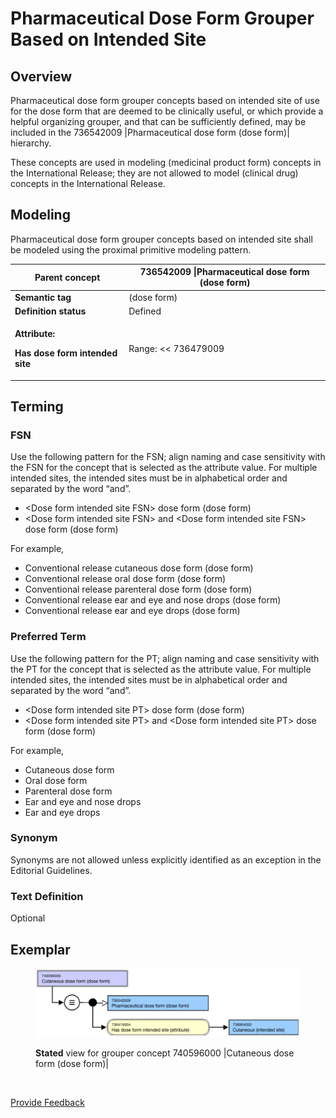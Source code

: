 # Pharmaceutical Dose Form Grouper Based on Intended Site

## Overview

Pharmaceutical dose form grouper concepts based on intended site of use for the dose form that are deemed to be clinically useful, or which provide a helpful organizing grouper, and that can be sufficiently defined, may be included in the 736542009 |Pharmaceutical dose form (dose form)| hierarchy.

These concepts are used in modeling (medicinal product form) concepts in the International Release; they are not allowed to model (clinical drug) concepts in the International Release.

## Modeling

Pharmaceutical dose form grouper concepts based on intended site shall be modeled using the proximal primitive modeling pattern.

| **Parent concept**                                                                    | 736542009 \|Pharmaceutical dose form (dose form)                                                                                                                                                                                                                                    |
| ------------------------------------------------------------------------------------- | ----------------------------------------------------------------------------------------------------------------------------------------------------------------------------------------------------------------------------------------------------------------------------------- |
| **Semantic tag**                                                                      | (dose form)                                                                                                                                                                                                                                                                         |
| **Definition status**                                                                 | Defined                                                                                                                                                                                                                                                                             |
| <p><strong>Attribute:</strong></p><p><strong>Has dose form intended site</strong></p> | <p>Range:  &#x3C;&#x3C; 736479009 |Dose form intended site (intended site)</p><p>Cardinality: 0..*</p><ul><li>While the allowed range is broader, the grouper concepts based on dose form intended site should have one or more |Has dose form intended site| attributes.</li></ul> |

## Terming

### FSN

Use the following pattern for the FSN; align naming and case sensitivity with the FSN for the concept that is selected as the attribute value. For multiple intended sites, the intended sites must be in alphabetical order and separated by the word “and”.

* \<Dose form intended site FSN> dose form (dose form)
* \<Dose form intended site FSN> and \<Dose form intended site FSN> dose form (dose form)

For example,

* Conventional release cutaneous dose form (dose form)
* Conventional release oral dose form (dose form)
* Conventional release parenteral dose form (dose form)
* Conventional release ear and eye and nose drops (dose form)
* Conventional release ear and eye drops (dose form)

### Preferred Term

Use the following pattern for the PT; align naming and case sensitivity with the PT for the concept that is selected as the attribute value. For multiple intended sites, the intended sites must be in alphabetical order and separated by the word “and”.

* \<Dose form intended site PT> dose form (dose form)
* \<Dose form intended site PT> and \<Dose form intended site PT> dose form (dose form)

For example,

* Cutaneous dose form
* Oral dose form
* Parenteral dose form
* Ear and eye and nose drops&#x20;
* Ear and eye drops

### Synonym

Synonyms are not allowed unless explicitly identified as an exception in the Editorial Guidelines.

### Text Definition

Optional

## Exemplar

<figure><img src="../../../../../../.gitbook/assets/image (76).png" alt=""><figcaption><p><strong>Stated</strong> view for grouper concept 740596000 |Cutaneous dose form (dose form)|</p></figcaption></figure>

<figure><img src="../../../../../../authoring/pharmaceutical-and-biologic-product/images/174691229.png" alt=""><figcaption></figcaption></figure>






<a href="https://docs.google.com/forms/d/e/1FAIpQLScTmbZIf0UEQwYDkY27EEWBkaiYkHSbR0_9DmFrMLXoQLyL7Q/viewform?usp=pp_url&entry.1767247133=SCT+Editorial+Guide&entry.670899847=Pharmaceutical%20Dose%20Form%20Grouper%20Based%20on%20Intended%20Site" class="button primary">Provide Feedback</a>
